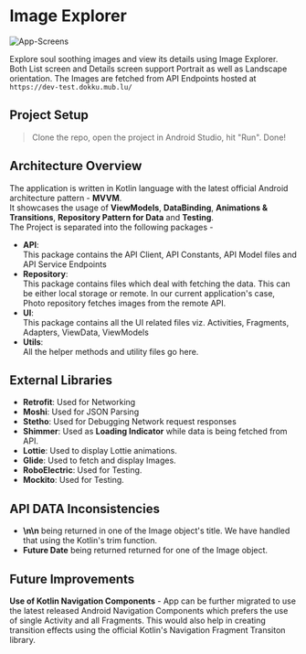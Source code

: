 # Image Explorer

![App-Screens](https://user-images.githubusercontent.com/13706140/80315717-0a7fe280-8817-11ea-9c0f-e3c27f89b3d7.png)

Explore soul soothing images and view its details using Image Explorer. Both List screen and Details screen support Portrait as well as Landscape orientation. The Images are fetched from API Endpoints hosted at `https://dev-test.dokku.mub.lu/`


## Project Setup
> Clone the repo, open the project in Android Studio, hit "Run". Done!


## Architecture Overview
The application is written in Kotlin language with the latest official Android architecture pattern - **MVVM**.  
It showcases the usage of **ViewModels**, **DataBinding**, **Animations & Transitions**, **Repository Pattern for Data** and **Testing**.   
The Project is separated into the following packages - 
- **API**:  
This package contains the API Client, API Constants, API Model files and API Service Endpoints 
- **Repository**:  
This package contains files which deal with fetching the data. This can be either local storage or remote. In our current application's case, Photo repository fetches images from the remote API.
- **UI**:  
This package contains all the UI related files viz. Activities, Fragments, Adapters, ViewData, ViewModels
- **Utils**:  
All the helper methods and utility files go here.


## External Libraries 
- **Retrofit**: Used for Networking
- **Moshi**: Used for JSON Parsing
- **Stetho**: Used for Debugging Network request responses
- **Shimmer**: Used as **Loading Indicator** while data is being fetched from API.
- **Lottie**: Used to display Lottie animations.
- **Glide**: Used to fetch and display Images.
- **RoboElectric**: Used for Testing.
- **Mockito**: Used for Testing.


## API DATA Inconsistencies
- **\n\n** being returned in one of the Image object's title. We have handled that using the Kotlin's trim function.
- **Future Date** being returned returned for one of the Image object.


## Future Improvements

**Use of Kotlin Navigation Components** -
App can be further migrated to use the latest released Android Navigation Components which prefers the use of single Activity and all Fragments. This would also help in creating transition effects using the official Kotlin's Navigation Fragment Transiton library.